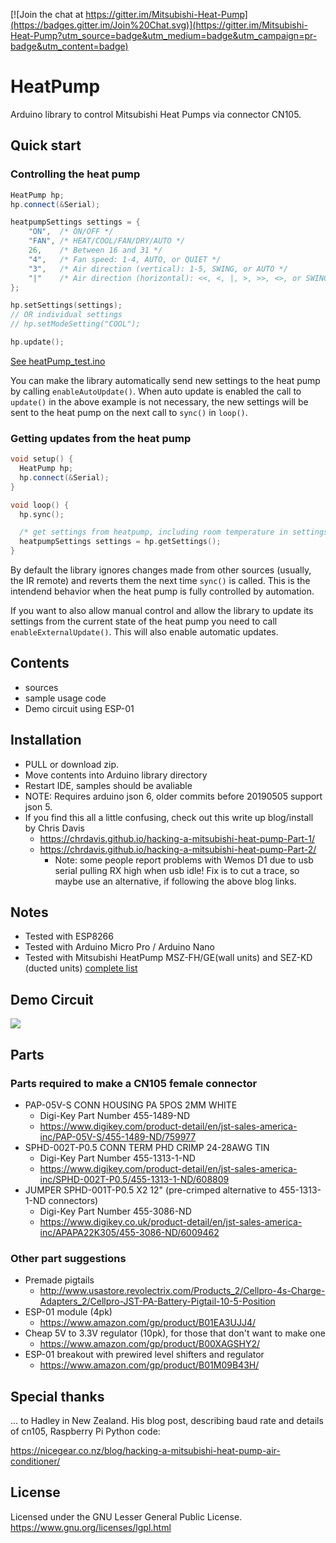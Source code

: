 [![Join the chat at https://gitter.im/Mitsubishi-Heat-Pump](https://badges.gitter.im/Join%20Chat.svg)](https://gitter.im/Mitsubishi-Heat-Pump?utm_source=badge&utm_medium=badge&utm_campaign=pr-badge&utm_content=badge)

# HeatPump

Arduino library to control Mitsubishi Heat Pumps via connector CN105.

## Quick start

### Controlling the heat pump

```c++
HeatPump hp;
hp.connect(&Serial);

heatpumpSettings settings = {
    "ON",  /* ON/OFF */
    "FAN", /* HEAT/COOL/FAN/DRY/AUTO */
    26,    /* Between 16 and 31 */
    "4",   /* Fan speed: 1-4, AUTO, or QUIET */
    "3",   /* Air direction (vertical): 1-5, SWING, or AUTO */
    "|"    /* Air direction (horizontal): <<, <, |, >, >>, <>, or SWING */
}; 

hp.setSettings(settings);
// OR individual settings
// hp.setModeSetting("COOL");

hp.update();
```

[See heatPump_test.ino](examples/heatPump_test/heatPump_test.ino)

You can make the library automatically send new settings to the heat pump by calling `enableAutoUpdate()`. When auto update is enabled the call to `update()` in the above example is not necessary, the new settings will be sent to the heat pump on the next call to `sync()` in `loop()`.

### Getting updates from the heat pump

```c++
void setup() {
  HeatPump hp;
  hp.connect(&Serial);
}

void loop() {
  hp.sync();

  /* get settings from heatpump, including room temperature in settings.roomTemperature */
  heatpumpSettings settings = hp.getSettings();
}

```

By default the library ignores changes made from other sources (usually, the IR remote) and reverts them the next time `sync()` is called. This is the intendend behavior when the heat pump is fully controlled by automation.

If you want to also allow manual control and allow the library to update its settings from the current state of the heat pump you need to call `enableExternalUpdate()`. This will also enable automatic updates.

## Contents

- sources
- sample usage code
- Demo circuit using ESP-01

## Installation

- PULL or download zip.
- Move contents into Arduino library directory
- Restart IDE, samples should be avaliable
- NOTE: Requires arduino json 6, older commits before 20190505 support json 5.
- If you find this all a little confusing, check out this write up blog/install by Chris Davis
    - https://chrdavis.github.io/hacking-a-mitsubishi-heat-pump-Part-1/
    - https://chrdavis.github.io/hacking-a-mitsubishi-heat-pump-Part-2/
        - Note: some people report problems with Wemos D1 due to usb serial pulling RX high when usb idle! Fix is to cut a trace, so maybe use an alternative, if following the above blog links.
## Notes

- Tested with ESP8266
- Tested with Arduino Micro Pro / Arduino Nano
- Tested with Mitsubishi HeatPump MSZ-FH/GE(wall units) and SEZ-KD (ducted units) [complete list](https://github.com/SwiCago/HeatPump/wiki/Supported-models)

## Demo Circuit

<img src="https://github.com/SwiCago/HeatPump/blob/master/CN105_ESP8266.png"/>

## Parts

### Parts required to make a CN105 female connector

- PAP-05V-S CONN HOUSING PA 5POS 2MM WHITE 
    - Digi-Key Part Number 	455-1489-ND 
    - <https://www.digikey.com/product-detail/en/jst-sales-america-inc/PAP-05V-S/455-1489-ND/759977>
- SPHD-002T-P0.5  CONN TERM PHD CRIMP 24-28AWG TIN  
    - Digi-Key Part Number 	455-1313-1-ND
    - <https://www.digikey.com/product-detail/en/jst-sales-america-inc/SPHD-002T-P0.5/455-1313-1-ND/608809>
- JUMPER SPHD-001T-P0.5 X2 12" (pre-crimped alternative to 455-1313-1-ND connectors)
    - Digi-Key Part Number    455-3086-ND
    - <https://www.digikey.co.uk/product-detail/en/jst-sales-america-inc/APAPA22K305/455-3086-ND/6009462>

### Other part suggestions

- Premade pigtails
    - <http://www.usastore.revolectrix.com/Products_2/Cellpro-4s-Charge-Adapters_2/Cellpro-JST-PA-Battery-Pigtail-10-5-Position>
- ESP-01 module (4pk)
    - <https://www.amazon.com/gp/product/B01EA3UJJ4/>
- Cheap 5V to 3.3V regulator (10pk), for those that don't want to make one
    - <https://www.amazon.com/gp/product/B00XAGSHY2/>
- ESP-01 breakout with prewired level shifters and regulator
    - <https://www.amazon.com/gp/product/B01M09B43H/>


## Special thanks

... to Hadley in New Zealand. His blog post, describing baud rate and details of cn105, Raspberry Pi Python code:

<https://nicegear.co.nz/blog/hacking-a-mitsubishi-heat-pump-air-conditioner/>

## License

Licensed under the GNU Lesser General Public License.
https://www.gnu.org/licenses/lgpl.html
